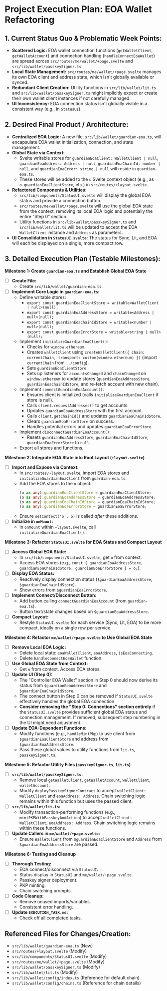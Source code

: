 # Project Execution Plan: EOA Wallet Refactoring

## 1. Current Status Quo & Problematic Week Points:

*   **Scattered Logic:** EOA wallet connection functions (`getWalletClient`, `getWalletAccount`) and connection handling (`handleConnectEoaWallet`) are spread across `src/routes/me/wallet/+page.svelte` and `src/lib/wallet/passkeySigner.ts`.
*   **Local State Management:** `src/routes/me/wallet/+page.svelte` manages its own EOA client and address state, which isn't globally available or synced.
*   **Redundant Client Creation:** Utility functions in `src/lib/wallet/lit.ts` and `src/lib/wallet/passkeySigner.ts` might implicitly expect or create their own wallet client instances if not carefully managed.
*   **UI Inconsistency:** EOA connection status isn't globally visible in a consistent way (e.g., in `StatusUI`).

## 2. Desired Final Product / Architecture:

*   **Centralized EOA Logic:** A new file, `src/lib/wallet/guardian-eoa.ts`, will encapsulate EOA wallet initialization, connection, and state management.
*   **Global State via Context:**
    *   Svelte writable stores for `guardianEoaClient: WalletClient | null`, `guardianEoaAddress: Address | null`, `guardianEoaChainId: number | null`, and `guardianEoaError: string | null` will reside in `guardian-eoa.ts`.
    *   These stores will be added to the `o` Svelte context object (e.g., as `o.guardianEoaClientStore`, etc.) in `src/routes/+layout.svelte`.
*   **Refactored Components & Utilities:**
    *   `src/lib/components/StatusUI.svelte` will display the global EOA status and provide a connection button.
    *   `src/routes/me/wallet/+page.svelte` will use the global EOA state from the context, removing its local EOA logic and potentially the entire "Step 0" section.
    *   Utility functions in `src/lib/wallet/passkeySigner.ts` and `src/lib/wallet/lit.ts` will be updated to accept the EOA `WalletClient` instance and `Address` as parameters.
*   **UI Consolidation in `StatusUI.svelte`**: The status for Sync, Lit, and EOA will each be displayed on a single, more compact row.

## 3. Detailed Execution Plan (Testable Milestones):

**Milestone 1: Create `guardian-eoa.ts` and Establish Global EOA State**

*   [ ] **Create File:**
    *   Create `src/lib/wallet/guardian-eoa.ts`.
*   [ ] **Implement Core Logic in `guardian-eoa.ts`:**
    *   Define writable stores:
        *   `export const guardianEoaClientStore = writable<WalletClient | null>(null);`
        *   `export const guardianEoaAddressStore = writable<Address | null>(null);`
        *   `export const guardianEoaChainIdStore = writable<number | null>(null);`
        *   `export const guardianEoaErrorStore = writable<string | null>(null);`
    *   Implement `initializeGuardianEoaClient()`:
        *   Checks for `window.ethereum`.
        *   Creates `walletClient` using `createWalletClient({ chain: currentChain, transport: custom(window.ethereum) })` (import `currentChain` from `../config`).
        *   Sets `guardianEoaClientStore`.
        *   Sets up listeners for `accountsChanged` and `chainChanged` on `window.ethereum` to update stores (`guardianEoaAddressStore`, `guardianEoaChainIdStore`, and re-fetch account with new chain).
    *   Implement `connectGuardianEoaAccount()`:
        *   Ensures client is initialized (calls `initializeGuardianEoaClient` if store is null).
        *   Calls `client.requestAddresses()` to get accounts.
        *   Updates `guardianEoaAddressStore` with the first account.
        *   Calls `client.getChainId()` and updates `guardianEoaChainIdStore`.
        *   Clears `guardianEoaErrorStore` on success.
        *   Handles potential errors and updates `guardianEoaErrorStore`.
    *   Implement `disconnectGuardianEoaAccount()`:
        *   Resets `guardianEoaAddressStore`, `guardianEoaChainIdStore`, `guardianEoaErrorStore` to `null`.
    *   Export all stores and functions.

**Milestone 2: Integrate EOA State into Root Layout (`+layout.svelte`)**

*   [ ] **Import and Expose via Context:**
    *   In `src/routes/+layout.svelte`, import EOA stores and `initializeGuardianEoaClient` from `guardian-eoa.ts`.
    *   Add the EOA stores to the `o` object:
        ```typescript
        (o as any).guardianEoaClientStore = guardianEoaClientStore;
        (o as any).guardianEoaAddressStore = guardianEoaAddressStore;
        (o as any).guardianEoaChainIdStore = guardianEoaChainIdStore;
        (o as any).guardianEoaErrorStore = guardianEoaErrorStore;
        ```
    *   Ensure `setContext('o', o)` is called *after* these additions.
*   [ ] **Initialize in `onMount`:**
    *   In `onMount` within `+layout.svelte`, call `initializeGuardianEoaClient()`.

**Milestone 3: Refactor `StatusUI.svelte` for EOA Status and Compact Layout**

*   [ ] **Access Global EOA State:**
    *   In `src/lib/components/StatusUI.svelte`, get `o` from context.
    *   Access EOA stores (e.g., `const { guardianEoaAddressStore, guardianEoaChainIdStore, guardianEoaErrorStore } = o;`).
*   [ ] **Display EOA Status:**
    *   Reactively display connection status (`$guardianEoaAddressStore`, `$guardianEoaChainIdStore`).
    *   Show errors from `$guardianEoaErrorStore`.
*   [ ] **Implement Connect/Disconnect Button:**
    *   Add button calling `connectGuardianEoaAccount` (from `guardian-eoa.ts`).
    *   Button text/state changes based on `$guardianEoaAddressStore`.
*   [ ] **Compact Layout:**
    *   Restyle `StatusUI.svelte` for each service (Sync, Lit, EOA) to be more compact, ideally on a single row per service.

**Milestone 4: Refactor `me/wallet/+page.svelte` to Use Global EOA State**

*   [ ] **Remove Local EOA Logic:**
    *   Delete local state: `eoaWalletClient`, `eoaAddress`, `isEoaConnecting`.
    *   Delete `handleConnectEoaWallet` function.
*   [ ] **Use Global EOA State from Context:**
    *   Get `o` from context. Access EOA stores.
*   [ ] **Update UI (Step 0):**
    *   The "Controller EOA Wallet" section in Step 0 should now derive its status from `$guardianEoaAddressStore` and `$guardianEoaChainIdStore`.
    *   The connect button in Step 0 can be removed if `StatusUI.svelte` effectively handles the global EOA connection.
    *   **Consider removing the "Step 0: Connections" section entirely** if the `StatusUI.svelte` provides sufficient global EOA status and connection management. If removed, subsequent step numbering in the UI might need adjustment.
*   [ ] **Update EOA-Dependent Functions:**
    *   Modify functions (e.g., `handleMintPkp`) to use client from `$guardianEoaClientStore` and address from `$guardianEoaAddressStore`.
    *   Pass these global values to utility functions from `lit.ts`, `passkeySigner.ts`.

**Milestone 5: Refactor Utility Files (`passkeySigner.ts`, `lit.ts`)**

*   [ ] **`src/lib/wallet/passkeySigner.ts`:**
    *   Remove local `getWalletClient`, `getWalletAccount`, `walletClient`, `walletAccount`.
    *   Modify `deployPasskeySignerContract` to accept `walletClient: WalletClient` and `eoaAddress: Address`. Chain switching logic remains within this function but uses the passed client.
*   [ ] **`src/lib/wallet/lit.ts`:**
    *   Modify transaction-performing functions (e.g., `mintPKPWithPasskeyAndAction`) to accept `walletClient: WalletClient`, `eoaAddress: Address`. Chain switching logic remains within these functions.
*   [ ] **Update Callers in `me/wallet/+page.svelte`:**
    *   Ensure `WalletClient` from `$guardianEoaClientStore` and `Address` from `$guardianEoaAddressStore` are passed.

**Milestone 6: Testing and Cleanup**

*   [ ] **Thorough Testing:**
    *   EOA connect/disconnect via `StatusUI`.
    *   Status display in `StatusUI` and `me/wallet/+page.svelte`.
    *   Passkey signer deployment.
    *   PKP minting.
    *   Chain switching prompts.
*   [ ] **Code Cleanup:**
    *   Remove unused imports/variables.
    *   Consistent error handling.
*   [ ] **Update `EXECUTION_TASK.md`:**
    *   Check off all completed tasks.

## Referenced Files for Changes/Creation:

*   `src/lib/wallet/guardian-eoa.ts` (New)
*   `src/routes/+layout.svelte` (Modify)
*   `src/lib/components/StatusUI.svelte` (Modify)
*   `src/routes/me/wallet/+page.svelte` (Modify)
*   `src/lib/wallet/passkeySigner.ts` (Modify)
*   `src/lib/wallet/lit.ts` (Modify)
*   `src/lib/wallet/config/index.ts` (Reference for default chain)
*   `src/lib/wallet/config/chains.ts` (Reference for chain details) 